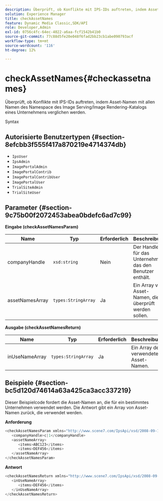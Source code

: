 ```yaml
---
description: Überprüft, ob Konflikte mit IPS-IDs auftreten, indem Asset-Namen mit allen Namen des Namespace des Image Serving/Image Rendering-Katalogs eines Unternehmens verglichen werden.
solution: Experience Manager
title: checkAssetNames
feature: Dynamic Media Classic,SDK/API
role: Developer,Admin
exl-id: 0756c4fc-64ec-4022-a6aa-fcf1542b41b0
source-git-commit: 77c88d5fe20e048f6fad2bb23cb1abe090793acf
workflow-type: tm+mt
source-wordcount: '116'
ht-degree: 12%

---
```


# checkAssetNames{#checkassetnames}

Überprüft, ob Konflikte mit IPS-IDs auftreten, indem Asset-Namen mit allen Namen des Namespace des Image Serving/Image Rendering-Katalogs eines Unternehmens verglichen werden.

Syntax

## Autorisierte Benutzertypen {#section-8efcbb3f555f417a870219e4714374db}

* `IpsUser`
* `IpsAdmin`
* `ImagePortalAdmin`
* `ImagePortalContrib`
* `ImagePortalContribUser`
* `ImagePortalUser`
* `TrialSiteAdmin`
* `TrialSiteUser`

## Parameter {#section-9c75b00f2072453abea0bdefc6ad7c99}

**Eingabe (checkAssetNamesParam)**

| Name | Typ | Erforderlich | Beschreibung |
|---|---|---|---|
| companyHandle | `xsd:string` | Nein | Der Handle für das Unternehmen, das den Benutzer enthält. |
| assetNamesArray | `types:StringArray` | Ja | Ein Array von Asset-Namen, die überprüft werden sollen. |

**Ausgabe (checkAssetNamesReturn)**

| Name | Typ | Erforderlich | Beschreibung |
|---|---|---|---|
| inUseNameArray | `types:StringArray` | Ja | Ein Array der verwendeten Asset-Namen. |

## Beispiele {#section-bc5d120d74614a63a425ca3acc337219}

Dieser Beispielcode fordert die Asset-Namen an, die für ein bestimmtes Unternehmen verwendet werden. Die Antwort gibt ein Array von Asset-Namen zurück, die verwendet werden.

**Anforderung**

```java
<checkAssetNamesParam xmlns="http://www.scene7.com/IpsApi/xsd/2008-09-10">
   <companyHandle>c|1</companyHandle>
   <assetNameArray>
      <items>ABC123</items>
      <items>DEF456</items>
   </assetNameArray>
</checkAssetNamesParam>
```

**Antwort**

```java
<checkAssetNamesReturn xmlns="http://www.scene7.com/IpsApi/xsd/2008-09-10">
   <inUseNameArray>
      <items>DEF456</items>
   </inUseNameArray>
</checkAssetNamesReturn>
```
